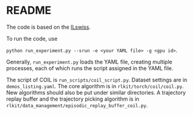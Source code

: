 # README

The code is based on the [ILswiss](https://github.com/Ericonaldo/ILSwiss).

To run the code, use

`python run_experiment.py --srun -e <your YAML file> -g <gpu id>`.

Generally,  `run_experiment.py` loads the YAML file, creating multiple processes, each of which runs the script assigned in the YAML file. 

The script of COIL is `run_scripts/coil_script.py`. Dataset settings are in `demos_listing.yaml`. The core algorithm is in `rlkit/torch/coil/coil.py`. New algorithms should also be put under similar directories. A trajectory replay buffer and the trajectory picking algorithm is in `rlkit/data_management/episodic_replay_buffer_coil.py`.

